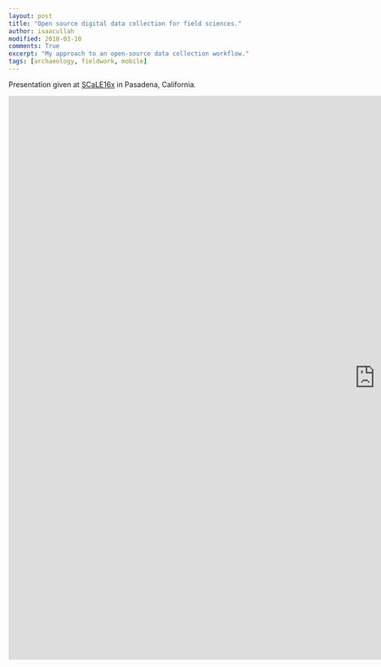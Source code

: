 ```yaml
---
layout: post
title: "Open source digital data collection for field sciences."
author: isaacullah
modified: 2018-03-10
comments: True
excerpt: "My approach to an open-source data collection workflow."
tags: [archaeology, fieldwork, mobile]
---
```


Presentation given at [SCaLE16x](https://www.socallinuxexpo.org/scale/16x) in Pasadena, California.

<iframe src="https://docs.google.com/presentation/d/e/2PACX-1vSIA3MSiqD3mI3Bv7sB_5bPiFLUk_1l-YkH9RhDCef8znI1Gl-q7wkvQJAL2grgr7fAn5k3eG_uVIIe/embed?start=false&loop=false&delayms=3000" frameborder="0" width="1440" height="1109" allowfullscreen="true" mozallowfullscreen="true" webkitallowfullscreen="true"></iframe>